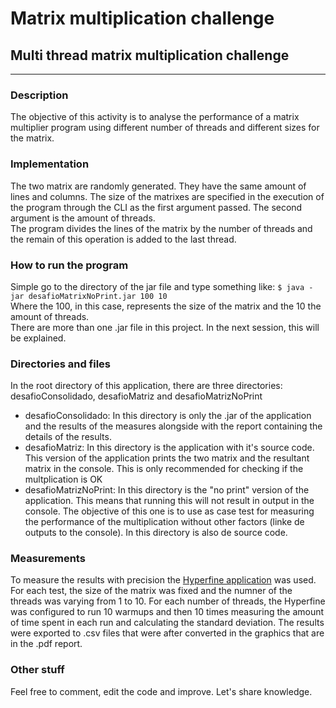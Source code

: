 # Matrix multiplication challenge
## Multi thread matrix multiplication challenge   
---   
### Description   
The objective of this activity is to analyse the performance of a matrix multiplier program using different number of threads and different sizes for the matrix.   

### Implementation   
The two matrix are randomly generated. They have the same amount of lines and columns. The size of the matrixes are specified in the execution of the program through the CLI as the first argument passed. The second argument is the amount of threads.   
The program divides the lines of the matrix by the number of threads and the remain of this operation is added to the last thread.   

### How to run the program   
Simple go to the directory of the jar file and type something like:
`$ java -jar desafioMatrixNoPrint.jar 100 10`   
Where the 100, in this case, represents the size of the matrix and the 10 the amount of threads.   
There are more than one .jar file in this project. In the next session, this will be explained.   

### Directories and files   
In the root directory of this application, there are three directories: desafioConsolidado, desafioMatriz and desafioMatrizNoPrint   

- desafioConsolidado: In this directory is only the .jar of the application and the results of the measures alongside with the report containing the details of the results.   
- desafioMatriz: In this directory is the application with it's source code. This version of the application prints the two matrix and the resultant matrix in the console. This is only recommended for checking if the multplication is OK
- desafioMatrizNoPrint: In this directory is the "no print" version of the application. This means that running this will not result in output in the console. The objective of this one is to use as case test for measuring the performance of the multiplication without other factors (linke de outputs to the console). In this directory is also de source code.   

### Measurements   
To measure the results with precision the [Hyperfine application](https://github.com/sharkdp/hyperfine) was used.
For each test, the size of the matrix was fixed and the numner of the threads was varying from 1 to 10. For each number of threads, the Hyperfine was configured to run 10 warmups and then 10 times measuring the amount of time spent in each run and calculating the standard deviation. The results were exported to .csv files that were after converted in the graphics that are in the .pdf report.   

### Other stuff   
Feel free to comment, edit the code and improve. Let's share knowledge.
